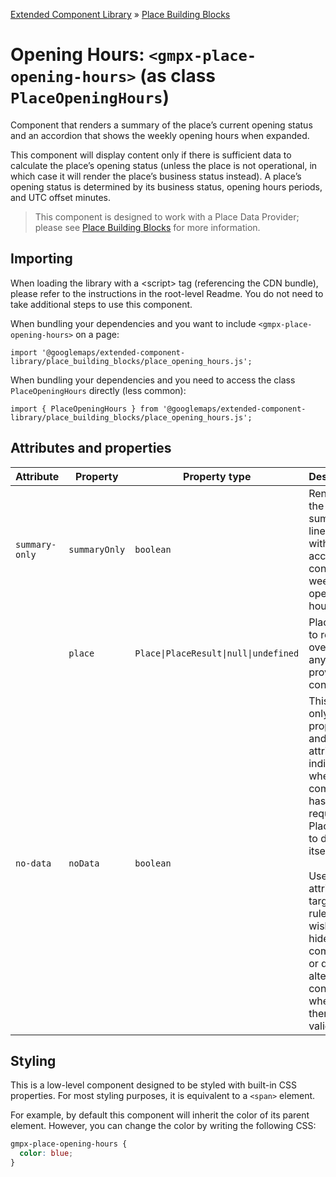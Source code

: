 [Extended Component Library](../../../README.md) » [Place Building Blocks](../README.md)

# Opening Hours: `<gmpx-place-opening-hours>` (as class `PlaceOpeningHours`)

Component that renders a summary of the place’s current opening status and an
accordion that shows the weekly opening hours when expanded.

This component will display content only if there is sufficient data to
calculate the place’s opening status (unless the place is not operational, in
which case it will render the place’s business status instead). A place’s
opening status is determined by its business status, opening hours periods,
and UTC offset minutes.

> This component is designed to work with a Place Data Provider; please see [Place Building Blocks](../README.md) for more information.

## Importing

When loading the library with a &lt;script&gt; tag (referencing the CDN bundle), please refer to the instructions in the root-level Readme. You do not need to take additional steps to use this component.

When bundling your dependencies and you want to include `<gmpx-place-opening-hours>` on a page:

```
import '@googlemaps/extended-component-library/place_building_blocks/place_opening_hours.js';
```

When bundling your dependencies and you need to access the class `PlaceOpeningHours` directly (less common):

```
import { PlaceOpeningHours } from '@googlemaps/extended-component-library/place_building_blocks/place_opening_hours.js';
```

## Attributes and properties

| Attribute      | Property      | Property type                         | Description                                                                                                                                                                                                                                                      | Default | Reflects? |
| -------------- | ------------- | ------------------------------------- | ---------------------------------------------------------------------------------------------------------------------------------------------------------------------------------------------------------------------------------------------------------------- | ------- | --------- |
| `summary-only` | `summaryOnly` | `boolean`                             | Render only the summary line, without the accordion containing weekly opening hours.                                                                                                                                                                             | `false` | ✅         |
|                | `place`       | `Place\|PlaceResult\|null\|undefined` | Place data to render, overriding anything provided by context.                                                                                                                                                                                                   |         | ❌         |
| `no-data`      | `noData`      | `boolean`                             | This read-only property and attribute indicate whether the component has the required Place data to display itself.<br/><br/>Use the attribute to target CSS rules if you wish to hide this component, or display alternate content, when there's no valid data. | `true`  | ✅         |

## Styling

This is a low-level component designed to be styled with built-in CSS properties. For most styling purposes, it is equivalent to a `<span>` element.

For example, by default this component will inherit the color of its parent element. However, you can change the color by writing the following CSS:


```css
gmpx-place-opening-hours {
  color: blue;
}
```



